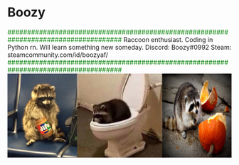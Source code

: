 # Boozy
<span style="color: green"> ##################################################################################### </span>
Raccoon enthusiast.
Coding in Python rn. Will learn something new someday.
Discord: Boozy#0992
Steam: steamcommunity.com/id/boozyaf/
<span style="color: green"> ##################################################################################### </span>
![](showcase.jpg)
